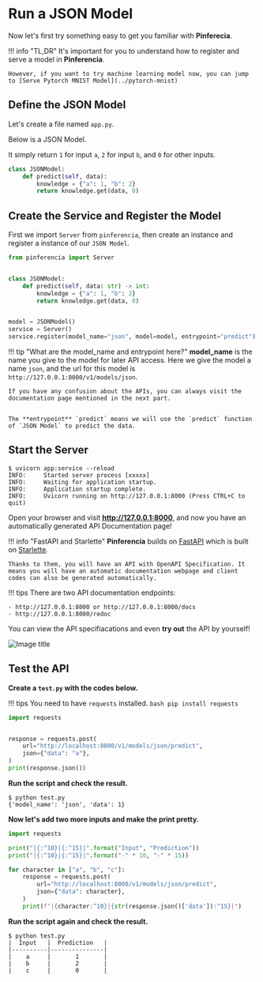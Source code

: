 # Run a JSON Model

Now let's first try something easy to get you familiar with **Pinferecia**.

!!! info "TL,DR"
    It's important for you to understand how to register and serve a model in **Pinferencia**.

    However, if you want to try machine learning model now, you can jump to [Serve Pytorch MNIST Model](../pytorch-mnist)

## Define the JSON Model

Let's create a file named `app.py`.

Below is a JSON Model.

It simply return `1` for input `a`, `2` for input `b`, and `0` for other inputs.

```python title="app.py" linenums="1"
class JSONModel:
    def predict(self, data):
        knowledge = {"a": 1, "b": 2}
        return knowledge.get(data, 0)

```

## Create the Service and Register the Model

First we import `Server` from `pinferencia`, then create an instance and register a instance of our `JSON Model`.

```python title="app.py" linenums="1" hl_lines="1 10 11 12"
from pinferencia import Server


class JSONModel:
    def predict(self, data: str) -> int:
        knowledge = {"a": 1, "b": 2}
        return knowledge.get(data, 0)


model = JSONModel()
service = Server()
service.register(model_name="json", model=model, entrypoint="predict")

```

!!! tip "What are the model_name and entrypoint here?"
    **model_name** is the name you give to the model for later API access.
    Here we give the model a name `json`, and the url for this model is `http://127.0.0.1:8000/v1/models/json`.

    If you have any confusion about the APIs, you can always visit the documentation page mentioned in the next part.


    The **entrypoint** `predict` means we will use the `predict` function of `JSON Model` to predict the data.

## Start the Server

<div class="termy">

```console
$ uvicorn app:service --reload
INFO:     Started server process [xxxxx]
INFO:     Waiting for application startup.
INFO:     Application startup complete.
INFO:     Uvicorn running on http://127.0.0.1:8000 (Press CTRL+C to quit)
```

</div>

Open your browser and visit **http://127.0.0.1:8000**, and now you have an automatically generated API Documentation page!

!!! info "FastAPI and Starlette"
    **Pinferencia** builds on [FastAPI](https://fastapi.tiangolo.com) which is built on [Starlette](https://www.starlette.io).

    Thanks to them, you will have an API with OpenAPI Specification. It means you will have an automatic documentation webpage and client codes can also be generated automatically.

!!! tips
    There are two API documentation endpoints:

    - http://127.0.0.1:8000 or http://127.0.0.1:8000/docs
    - http://127.0.0.1:8000/redoc

You can view the API specifiacations and even **try out** the API by yourself!

![Image title](/asserts/images/swagger-ui.jpg)

## Test the API

**Create a `test.py` with the codes below.**

!!! tips
    You need to have `requests` installed.
    ```bash
    pip install requests
    ```

```python title="test.py" linenums="1"
import requests


response = requests.post(
    url="http://localhost:8000/v1/models/json/predict",
    json={"data": "a"},
)
print(response.json())

```

**Run the script and check the result.**

<div class="termy">

```console
$ python test.py
{'model_name': 'json', 'data': 1}
```

</div>

**Now let's add two more inputs and make the print pretty.**

```python title="test.py" linenums="1" hl_lines="3-6 9-11"
import requests

print("|{:^10}|{:^15}|".format("Input", "Prediction"))
print("|{:^10}|{:^15}|".format("-" * 10, "-" * 15))

for character in ["a", "b", "c"]:
    response = requests.post(
        url="http://localhost:8000/v1/models/json/predict",
        json={"data": character},
    )
    print(f"|{character:^10}|{str(response.json()['data']):^15}|")

```

**Run the script again and check the result.**

<div class="termy">

```console
$ python test.py
|  Input   |  Prediction   |
|----------|---------------|
|    a     |       1       |
|    b     |       2       |
|    c     |       0       |
```

</div>